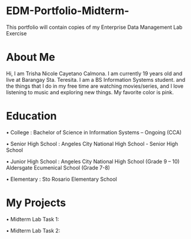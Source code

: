 # EDM-Portfolio-Midterm-
This portfolio will contain copies of my Enterprise Data Management Lab Exercise
# About Me
Hi, I am Trisha Nicole Cayetano Calmona. I am currently 19 years old and live at Barangay Sta. Teresita. I am a BS Information Systems student. and the things that I do in my free time are watching movies/series, and I love listening to music and exploring new things. My favorite color is pink.
# Education
•	College : Bachelor of Science in Information Systems – Ongoing (CCA)

•	Senior High School : Angeles City National High School - Senior High School

•	Junior High School : Angeles City National High School (Grade 9 – 10)
                       Aldersgate Ecumenical School (Grade 7-8)
                       
•	Elementary : Sto Rosario Elementary School
# My Projects 
• Midterm Lab Task 1:

• Midterm Lab Task 2:

